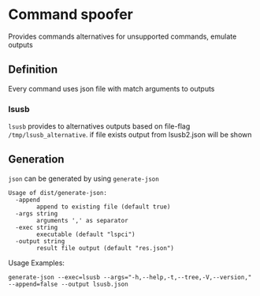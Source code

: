 # Command spoofer

Provides commands alternatives for unsupported commands, emulate outputs

## Definition

Every command uses json file with match arguments to outputs

### lsusb

`lsusb` provides to alternatives outputs based on file-flag `/tmp/lsusb_alternative`. if file exists
output from lsusb2.json will be shown

## Generation

`json` can be generated by using `generate-json`

```
Usage of dist/generate-json:
  -append
    	append to existing file (default true)
  -args string
    	arguments ',' as separator
  -exec string
    	executable (default "lspci")
  -output string
    	result file output (default "res.json")
```

Usage Examples:
```
generate-json --exec=lsusb --args="-h,--help,-t,--tree,-V,--version," --append=false --output lsusb.json
```
